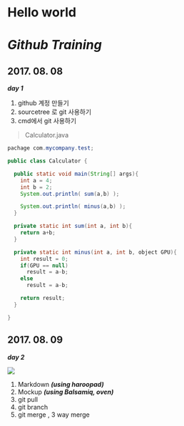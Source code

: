 # Hello world

# ***Github Training***

## 2017. 08. 08
***day 1***


1. github 계정 만들기
2. sourcetree 로 git 사용하기
3. cmd에서 git 사용하기
>Calculator.java

```Java
pachage com.mycompany.test;

public class Calculator {

  public static void main(String[] args){
    int a = 4;
    int b = 2;
    System.out.println( sum(a,b) );

    System.out.println( minus(a,b) );
  }

  private static int sum(int a, int b){
    return a+b;
  }

  private static int minus(int a, int b, object GPU){
    int result = 0;
    if(GPU == null)
      result = a-b;
    else
      result = a-b;

    return result;
  }

}
```

## 2017. 08. 09
***day 2***

![](http://pad.haroopress.com/docs/ko/markdown/images/markdown_128.png)
1. Markdown ***(using haroopad)***
2. Mockup ***(using Balsamiq, oven)***
3. git pull
4. git branch
5. git merge , 3 way merge
